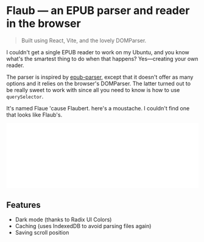 # Flaub — an EPUB parser and reader in the browser

> Built using React, Vite, and the lovely DOMParser.

I couldn't get a single EPUB reader to work on my Ubuntu, and you know what's the smartest thing to do when that happens? Yes—creating your own reader.

The parser is inspired by [epub-parser](https://github.com/gaoxiaoliangz/epub-parser), except that it doesn't offer as many options and it relies on the browser's DOMParser. The latter turned out to be really sweet to work with since all you need to know is how to use `querySelector`.

It's named Flaue 'cause Flaubert. here's a moustache. I couldn't find one that looks like Flaub's.

<style>
:root {
	--gray12: black;
}
</style>

![Moustache](./src/icons/Custom/logo.svg)

## Features

- Dark mode (thanks to Radix UI Colors)
- Caching (uses IndexedDB to avoid parsing files again)
- Saving scroll position
